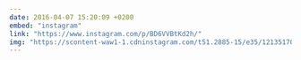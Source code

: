 ```yaml
---
date: 2016-04-07 15:20:09 +0200
embed: "instagram"
link: "https://www.instagram.com/p/BD6VVBtKd2h/"
img: "https://scontent-waw1-1.cdninstagram.com/t51.2885-15/e35/12135170_249286935417983_421598409_n.jpg"
---
```

